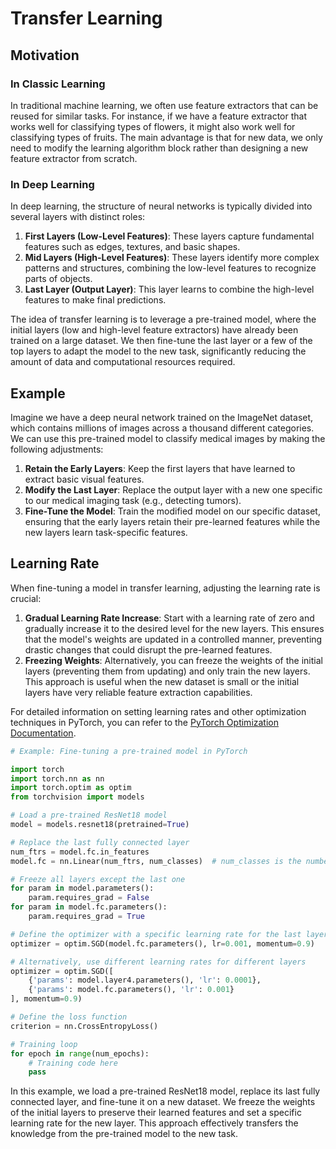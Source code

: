 # Transfer Learning

## Motivation

### In Classic Learning

In traditional machine learning, we often use feature extractors that can be reused for similar tasks. For instance, if we have a feature extractor that works well for classifying types of flowers, it might also work well for classifying types of fruits. The main advantage is that for new data, we only need to modify the learning algorithm block rather than designing a new feature extractor from scratch.

### In Deep Learning

In deep learning, the structure of neural networks is typically divided into several layers with distinct roles:

1. **First Layers (Low-Level Features)**: These layers capture fundamental features such as edges, textures, and basic shapes.
2. **Mid Layers (High-Level Features)**: These layers identify more complex patterns and structures, combining the low-level features to recognize parts of objects.
3. **Last Layer (Output Layer)**: This layer learns to combine the high-level features to make final predictions.

The idea of transfer learning is to leverage a pre-trained model, where the initial layers (low and high-level feature extractors) have already been trained on a large dataset. We then fine-tune the last layer or a few of the top layers to adapt the model to the new task, significantly reducing the amount of data and computational resources required.

## Example

Imagine we have a deep neural network trained on the ImageNet dataset, which contains millions of images across a thousand different categories. We can use this pre-trained model to classify medical images by making the following adjustments:

1. **Retain the Early Layers**: Keep the first layers that have learned to extract basic visual features.
2. **Modify the Last Layer**: Replace the output layer with a new one specific to our medical imaging task (e.g., detecting tumors).
3. **Fine-Tune the Model**: Train the modified model on our specific dataset, ensuring that the early layers retain their pre-learned features while the new layers learn task-specific features.

## Learning Rate

When fine-tuning a model in transfer learning, adjusting the learning rate is crucial:

1. **Gradual Learning Rate Increase**: Start with a learning rate of zero and gradually increase it to the desired level for the new layers. This ensures that the model's weights are updated in a controlled manner, preventing drastic changes that could disrupt the pre-learned features.
2. **Freezing Weights**: Alternatively, you can freeze the weights of the initial layers (preventing them from updating) and only train the new layers. This approach is useful when the new dataset is small or the initial layers have very reliable feature extraction capabilities.

For detailed information on setting learning rates and other optimization techniques in PyTorch, you can refer to the [PyTorch Optimization Documentation](https://pytorch.org/docs/stable/optim.html#per-parameter-options).

```python
# Example: Fine-tuning a pre-trained model in PyTorch

import torch
import torch.nn as nn
import torch.optim as optim
from torchvision import models

# Load a pre-trained ResNet18 model
model = models.resnet18(pretrained=True)

# Replace the last fully connected layer
num_ftrs = model.fc.in_features
model.fc = nn.Linear(num_ftrs, num_classes)  # num_classes is the number of output classes

# Freeze all layers except the last one
for param in model.parameters():
    param.requires_grad = False
for param in model.fc.parameters():
    param.requires_grad = True

# Define the optimizer with a specific learning rate for the last layer
optimizer = optim.SGD(model.fc.parameters(), lr=0.001, momentum=0.9)

# Alternatively, use different learning rates for different layers
optimizer = optim.SGD([
    {'params': model.layer4.parameters(), 'lr': 0.0001},
    {'params': model.fc.parameters(), 'lr': 0.001}
], momentum=0.9)

# Define the loss function
criterion = nn.CrossEntropyLoss()

# Training loop
for epoch in range(num_epochs):
    # Training code here
    pass
```

In this example, we load a pre-trained ResNet18 model, replace its last fully connected layer, and fine-tune it on a new dataset. We freeze the weights of the initial layers to preserve their learned features and set a specific learning rate for the new layer. This approach effectively transfers the knowledge from the pre-trained model to the new task.